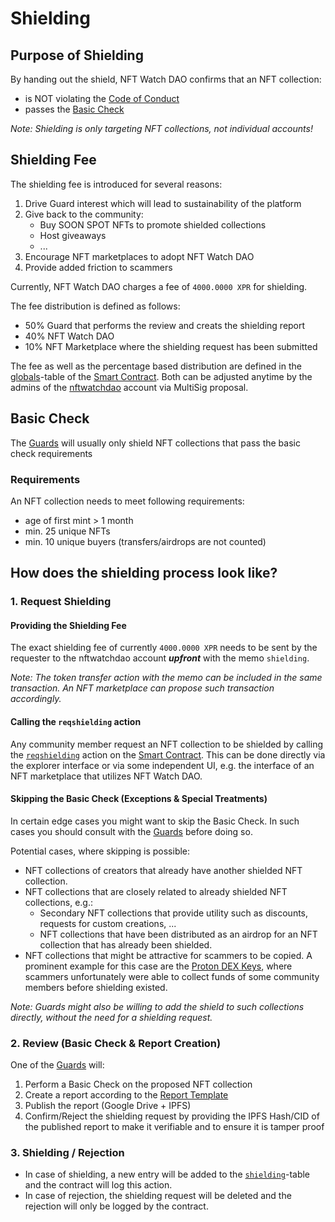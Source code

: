 # Shielding

## Purpose of Shielding

By handing out the shield, NFT Watch DAO confirms that an NFT collection:

- is NOT violating the [Code of Conduct](./code-of-conduct.md)
- passes the [Basic Check](./shielding.md#basic-check)

*Note: Shielding is only targeting NFT collections, not individual accounts!*

## Shielding Fee
The shielding fee is introduced for several reasons:

1. Drive Guard interest which will lead to sustainability of the platform
1. Give back to the community:
    - Buy SOON SPOT NFTs to promote shielded collections
    - Host giveaways
    - ...
1. Encourage NFT marketplaces to adopt NFT Watch DAO
1. Provide added friction to scammers

Currently, NFT Watch DAO charges a fee of `4000.0000 XPR` for shielding.

The fee distribution is defined as follows:

- 50% Guard that performs the review and creats the shielding report
- 40% NFT Watch DAO
- 10% NFT Marketplace where the shielding request has been submitted

The fee as well as the percentage based distribution are defined in the [globals](https://explorer.xprnetwork.org/account/nftwatchdao?loadContract=true&tab=Tables&account=nftwatchdao&scope=nftwatchdao&limit=100&table=globals)-table of the [Smart Contract](./smart-contract.md). Both can be adjusted anytime by the admins of the [nftwatchdao](https://explorer.xprnetwork.org/account/nftwatchdao) account via MultiSig proposal.

## Basic Check

The [Guards](./guards.md) will usually only shield NFT collections that pass the basic check requirements

### Requirements

An NFT collection needs to meet following requirements:

- age of first mint > 1 month
- min. 25 unique NFTs
- min. 10 unique buyers (transfers/airdrops are not counted)

## How does the shielding process look like?

### 1. Request Shielding

#### Providing the Shielding Fee
The exact shielding fee of currently `4000.0000 XPR` needs to be sent by the requester to the nftwatchdao account ***upfront*** with the memo `shielding`.

*Note: The token transfer action with the memo can be included in the same transaction. An NFT marketplace can propose such transaction accordingly.*

#### Calling the `reqshielding` action
Any community member request an NFT collection to be shielded by calling the [`reqshielding`](https://explorer.xprnetwork.org/account/nftwatchdao?loadContract=true&tab=Actions&account=nftwatchdao&scope=nftwatchdao&limit=100&action=reqshielding) action on the [Smart Contract](./smart-contract.md#public). This can be done directly via the explorer interface or via some independent UI, e.g. the interface of an NFT marketplace that utilizes NFT Watch DAO.

#### Skipping the Basic Check (Exceptions & Special Treatments)
In certain edge cases you might want to skip the Basic Check. In such cases you should consult with the [Guards](./guards.md) before doing so.

Potential cases, where skipping is possible:

- NFT collections of creators that already have another shielded NFT collection.
- NFT collections that are closely related to already shielded NFT collections, e.g.:
    - Secondary NFT collections that provide utility such as discounts, requests for custom creations, ...
    - NFT collections that have been distributed as an airdrop for an NFT collection that has already been shielded.
- NFT collections that might be attractive for scammers to be copied. A prominent example for this case are the [Proton DEX Keys](https://soon.market/collections/353512453544), where scammers unfortunately were able to collect funds of some community members before shielding existed.

*Note: Guards might also be willing to add the shield to such collections directly, without the need for a shielding request.*

### 2. Review (Basic Check & Report Creation) 

One of the [Guards](./guards.md) will:

1. Perform a Basic Check on the proposed NFT collection
1. Create a report according to the [Report Template](https://docs.google.com/spreadsheets/d/1iSVNuCF7yMAfQfR6yZ1VLHVxWM6PFCtaySH5Nf34rRw/edit#gid=0)
1. Publish the report (Google Drive + IPFS)
1. Confirm/Reject the shielding request by providing the IPFS Hash/CID of the published report to make it verifiable and to ensure it is tamper proof

### 3. Shielding / Rejection

- In case of shielding, a new entry will be added to the [`shielding`](https://explorer.xprnetwork.org/account/nftwatchdao?loadContract=true&tab=Tables&account=nftwatchdao&scope=nftwatchdao&limit=100&table=shielding)-table and the contract will log this action.
- In case of rejection, the shielding request will be deleted and the rejection will only be logged by the contract.
